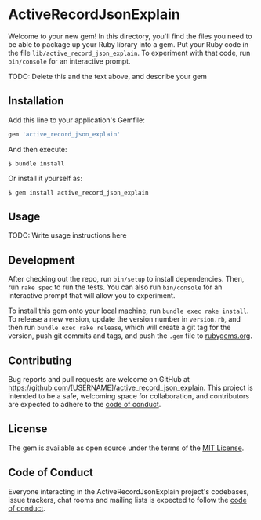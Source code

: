 # ActiveRecordJsonExplain

Welcome to your new gem! In this directory, you'll find the files you need to be able to package up your Ruby library into a gem. Put your Ruby code in the file `lib/active_record_json_explain`. To experiment with that code, run `bin/console` for an interactive prompt.

TODO: Delete this and the text above, and describe your gem

## Installation

Add this line to your application's Gemfile:

```ruby
gem 'active_record_json_explain'
```

And then execute:

    $ bundle install

Or install it yourself as:

    $ gem install active_record_json_explain

## Usage

TODO: Write usage instructions here

## Development

After checking out the repo, run `bin/setup` to install dependencies. Then, run `rake spec` to run the tests. You can also run `bin/console` for an interactive prompt that will allow you to experiment.

To install this gem onto your local machine, run `bundle exec rake install`. To release a new version, update the version number in `version.rb`, and then run `bundle exec rake release`, which will create a git tag for the version, push git commits and tags, and push the `.gem` file to [rubygems.org](https://rubygems.org).

## Contributing

Bug reports and pull requests are welcome on GitHub at https://github.com/[USERNAME]/active_record_json_explain. This project is intended to be a safe, welcoming space for collaboration, and contributors are expected to adhere to the [code of conduct](https://github.com/[USERNAME]/active_record_json_explain/blob/master/CODE_OF_CONDUCT.md).


## License

The gem is available as open source under the terms of the [MIT License](https://opensource.org/licenses/MIT).

## Code of Conduct

Everyone interacting in the ActiveRecordJsonExplain project's codebases, issue trackers, chat rooms and mailing lists is expected to follow the [code of conduct](https://github.com/[USERNAME]/active_record_json_explain/blob/master/CODE_OF_CONDUCT.md).

